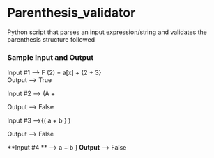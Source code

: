 # Parenthesis_validator
Python script that parses an input expression/string and validates the parenthesis structure followed

### Sample Input and Output  

Input #1 --> F (2) = a[x] + {2 + 3}  
Output --> True  

Input #2 --> (A +

Output --> False  

Input #3 -->{( a + b } )

Output --> False  

**Input #4 ** --> a + b ]
**Output** --> False
